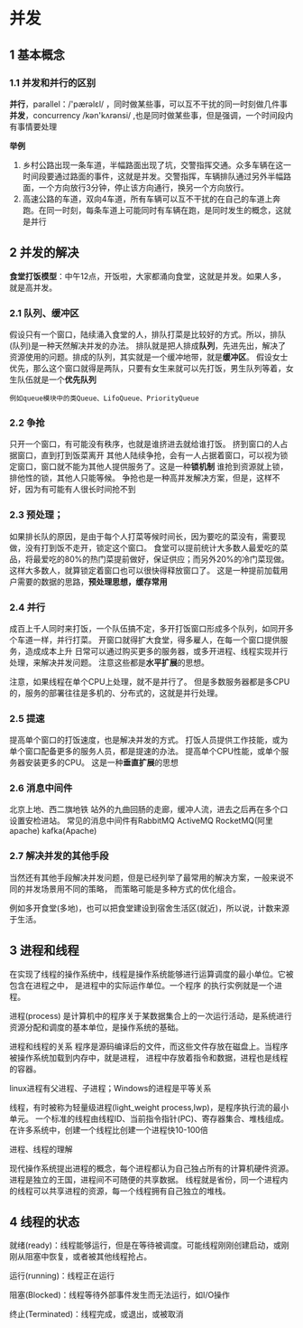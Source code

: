 # 并发
## 1 基本概念
### 1.1 并发和并行的区别
**并行**，parallel：/'pærəlɛl/ ，同时做某些事，可以互不干扰的同一时刻做几件事
**并发**，concurrency /kən'kʌrənsi/ ,也是同时做某些事，但是强调，一个时间段内有事情要处理

**举例**
1. 乡村公路出现一条车道，半幅路面出现了坑，交警指挥交通。众多车辆在这一时间段要通过路面的事件，这就是并发。交警指挥，车辆排队通过另外半幅路面，一个方向放行3分钟，停止该方向通行，换另一个方向放行。
2. 高速公路的车道，双向4车道，所有车辆可以互不干扰的在自己的车道上奔跑。在同一时刻，每条车道上可能同时有车辆在跑，是同时发生的概念，这就是并行



## 2 并发的解决
**食堂打饭模型**：中午12点，开饭啦，大家都涌向食堂，这就是并发。如果人多，就是高并发。
### 2.1 队列、缓冲区
假设只有一个窗口，陆续涌入食堂的人，排队打菜是比较好的方式。所以，排队(队列)是一种天然解决并发的办法。
排队就是把人排成**队列**，先进先出，解决了资源使用的问题。排成的队列，其实就是一个缓冲地带，就是**缓冲区**。
假设女士优先，那么这个窗口就得是两队，只要有女生来就可以先打饭，男生队列等着，女生队伍就是一个**优先队列**

`例如queue模块中的类Queue、LifoQueue、PriorityQueue`





### 2.2 争抢
只开一个窗口，有可能没有秩序，也就是谁挤进去就给谁打饭。
挤到窗口的人占据窗口，直到打到饭菜离开
其他人陆续争抢，会有一人占据着窗口，可以视为锁定窗口，窗口就不能为其他人提供服务了。这是一种**锁机制**
谁抢到资源就上锁，排他性的锁，其他人只能等候。
争抢也是一种高并发解决方案，但是，这样不好，因为有可能有人很长时间抢不到



### 2.3 预处理；
如果排长队的原因，是由于每个人打菜等候时间长，因为要吃的菜没有，需要现做，没有打到饭不走开，锁定这个窗口。
食堂可以提前统计大多数人最爱吃的菜品，将最爱吃的80%的热门菜提前做好，保证供应；而另外20%的冷门菜现做。这样大多数人，就算锁定着窗口也可以很快得释放窗口了。
这是一种提前加载用户需要的数据的思路，**预处理思想，缓存常用**





### 2.4 并行

成百上千人同时来打饭，一个队伍搞不定，多开打饭窗口形成多个队列，如同开多个车道一样，并行打菜。
开窗口就得扩大食堂，得多雇人，在每一个窗口提供服务，造成成本上升
日常可以通过购买更多的服务器，或多开进程、线程实现并行处理，来解决并发问题。
注意这些都是**水平扩展**的思想。

注意，如果线程在单个CPU上处理，就不是并行了。
但是多数服务器都是多CPU的，服务的部署往往是多机的、分布式的，这就是并行处理。




### 2.5 提速
提高单个窗口的打饭速度，也是解决并发的方式。
打饭人员提供工作技能，或为单个窗口配备更多的服务人员，都是提速的办法。
提高单个CPU性能，或单个服务器安装更多的CPU。
这是一种**垂直扩展**的思想







### 2.6 消息中间件
北京上地、西二旗地铁 站外的九曲回肠的走廊，缓冲人流，进去之后再在多个口设置安检进站。
常见的消息中间件有RabbitMQ  ActiveMQ  RocketMQ(阿里apache)  kafka(Apache)

### 2.7 解决并发的其他手段
当然还有其他手段解决并发问题，但是已经列举了最常用的解决方案，一般来说不同的并发场景用不同的策略，
而策略可能是多种方式的优化组合。

例如多开食堂(多地)，也可以把食堂建设到宿舍生活区(就近)，所以说，计数来源于生活。





## 3 进程和线程
在实现了线程的操作系统中，线程是操作系统能够进行运算调度的最小单位。它被包含在进程之中，
是进程中的实际运作单位。一个程序 的执行实例就是一个进程。

进程(process) 是计算机中的程序关于某数据集合上的一次运行活动，是系统进行资源分配和调度的基本单位，是操作系统的基础。

进程和线程的关系
程序是源码编译后的文件，而这些文件存放在磁盘上。当程序被操作系统加载到内存中，就是进程，
进程中存放着指令和数据，进程也是线程的容器。

linux进程有父进程、子进程；Windows的进程是平等关系

线程，有时被称为轻量级进程(light_weight process,lwp)，是程序执行流的最小单元。
一个标准的线程由线程ID、当前指令指针(PC)、寄存器集合、堆栈组成。
在许多系统中，创建一个线程比创建一个进程快10-100倍


进程、线程的理解

现代操作系统提出进程的概念，每个进程都认为自己独占所有的计算机硬件资源。
进程是独立的王国，进程间不可随便的共享数据。
线程就是省份，同一个进程内的线程可以共享进程的资源，每一个线程拥有自己独立的堆栈。






## 4 线程的状态

就绪(ready)：线程能够运行，但是在等待被调度。可能线程刚刚创建启动，或刚刚从阻塞中恢复，或者被其他线程抢占。

运行(running)：线程正在运行

阻塞(Blocked)：线程等待外部事件发生而无法运行，如I/O操作

终止(Terminated)：线程完成，或退出，或被取消














































